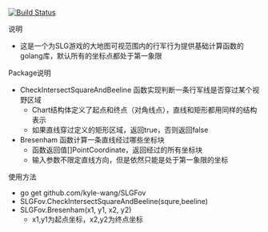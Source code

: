[![Build Status](https://travis-ci.org/kyle-wang/SLGFov.svg?branch=master)](https://travis-ci.org/kyle-wang/SLGFov)

说明
*  这是一个为SLG游戏的大地图可视范围内的行军行为提供基础计算函数的golang库，默认所有的坐标点都处于第一象限

Package说明

* CheckIntersectSquareAndBeeline 函数实现判断一条行军线是否穿过某个视野区域
    *  Chart结构体定义了起点和终点（对角线点），直线和矩形都用同样的结构表示
    *  如果直线穿过定义的矩形区域，返回true，否则返回false
* Bresenham 函数计算一条直线经过哪些坐标块
    *  函数返回值[]PointCoordinate，返回经过的所有坐标块
    *  输入参数不限定直线方向，但是依然只能是处于第一象限的坐标

使用方法
*  go get github.com/kyle-wang/SLGFov
*  SLGFov.CheckIntersectSquareAndBeeline(squre,beeline)
*  SLGFov.Bresenham(x1, y1, x2, y2)
    *  x1,y1为起点坐标，x2,y2为终点坐标